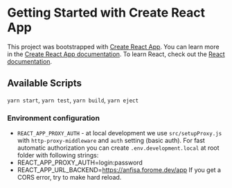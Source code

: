 # Getting Started with Create React App
This project was bootstrapped with [Create React App](https://github.com/facebook/create-react-app).
You can learn more in the [Create React App documentation](https://facebook.github.io/create-react-app/docs/getting-started).
To learn React, check out the [React documentation](https://reactjs.org/).

## Available Scripts
`yarn start`, `yarn test`, `yarn build`, `yarn eject`

### Environment configuration
- `REACT_APP_PROXY_AUTH` - at local development we use `src/setupProxy.js` with `http-proxy-middleware` and `auth` setting (basic auth). For fast automatic authorization you can create `.env.development.local` at root folder with following strings:
- REACT_APP_PROXY_AUTH=login:password
- REACT_APP_URL_BACKEND=https://anfisa.forome.dev/app
If you get a CORS error, try to make hard reload.
